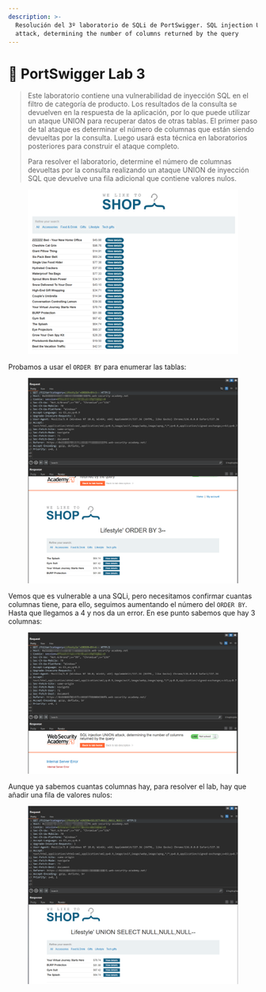 ```yaml
---
description: >-
  Resolución del 3º laboratorio de SQLi de PortSwigger. SQL injection UNION
  attack, determining the number of columns returned by the query
---
```


# 🧪 PortSwigger Lab 3

> Este laboratorio contiene una vulnerabilidad de inyección SQL en el filtro de categoría de producto. Los resultados de la consulta se devuelven en la respuesta de la aplicación, por lo que puede utilizar un ataque UNION para recuperar datos de otras tablas. El primer paso de tal ataque es determinar el número de columnas que están siendo devueltas por la consulta. Luego usará esta técnica en laboratorios posteriores para construir el ataque completo.
>
> Para resolver el laboratorio, determine el número de columnas devueltas por la consulta realizando un ataque UNION de inyección SQL que devuelve una fila adicional que contiene valores nulos.

<figure><img src="../../../.gitbook/assets/image (8).png" alt=""><figcaption></figcaption></figure>

Probamos a usar el `ORDER BY` para enumerar las tablas:

<figure><img src="../../../.gitbook/assets/image (1) (1).png" alt=""><figcaption></figcaption></figure>

Vemos que es vulnerable a una SQLi, pero necesitamos confirmar cuantas columnas tiene, para ello, seguimos aumentando el número del `ORDER BY`. Hasta que llegamos a 4 y nos da un error. En ese punto sabemos que hay 3 columnas:

<figure><img src="../../../.gitbook/assets/image (2) (1).png" alt=""><figcaption></figcaption></figure>

Aunque ya sabemos cuantas columnas hay, para resolver el lab, hay que añadir una fila de valores nulos:

<figure><img src="../../../.gitbook/assets/image (3) (1).png" alt=""><figcaption></figcaption></figure>
